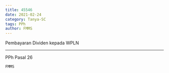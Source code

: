 ```yaml
---
title: 45546
date: 2021-02-24
category: Tanya-SC
tags: PPh
author: FMMS
---
```


Pembayaran Dividen kepada WPLN

---

PPh Pasal 26

`FMMS`

